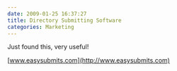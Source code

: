 ```yaml
---
date: 2009-01-25 16:37:27
title: Directory Submitting Software
categories: Marketing
---
```


Just found this, very useful!

[www.easysubmits.com](http://www.easysubmits.com)
